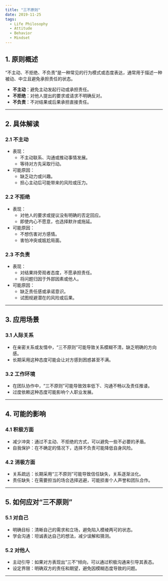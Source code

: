 ```yaml
---
title: "三不原则"
date: 2019-11-25
tags:
  - Life Philosophy
  - Attitude
  - Behavior
  - Mindset
---
```


## **1. 原则概述**

“不主动、不拒绝、不负责”是一种常见的行为模式或态度表达，通常用于描述一种被动、中立且避免承担责任的状态。

- **不主动**：避免主动发起行动或承担责任。
- **不拒绝**：对他人提出的要求或请求不明确反对。
- **不负责**：不对结果或后果承担直接责任。

---

## **2. 具体解读**

### **2.1 不主动**

- 表现：  
  - 不主动联系、沟通或推动事情发展。
  - 等待对方先采取行动。
- 可能原因：  
  - 缺乏动力或兴趣。
  - 担心主动后可能带来的风险或压力。

### **2.2 不拒绝**

- 表现：  
  - 对他人的要求或提议没有明确的否定回应。
  - 即使内心不愿意，也选择默许或拖延。
- 可能原因：  
  - 不想伤害对方感情。
  - 害怕冲突或尴尬局面。

### **2.3 不负责**

- 表现：  
  - 对结果持旁观者态度，不愿承担责任。
  - 将问题归因于外部因素或他人。
- 可能原因：  
  - 缺乏责任感或承诺意识。
  - 试图规避潜在的风险或后果。

---

## **3. 应用场景**

### **3.1 人际关系**

- 在亲密关系或友情中，“三不原则”可能导致关系模糊不清，缺乏明确的方向感。
- 长期采用这种态度可能会让对方感到困惑甚至不满。

### **3.2 工作环境**

- 在团队协作中，“三不原则”可能导致效率低下、沟通不畅以及责任推诿。
- 过度依赖这种态度可能影响个人职业发展。

---

## **4. 可能的影响**

### **4.1 积极方面**

- 减少冲突：通过不主动、不拒绝的方式，可以避免一些不必要的矛盾。
- 自我保护：在不确定的情况下，选择不负责可能降低自身风险。

### **4.2 消极方面**

- 关系疏远：长期采用“三不原则”可能导致信任缺失，关系逐渐淡化。
- 责任缺失：在需要担当的场合选择逃避，可能损害个人声誉和团队合作。

---

## **5. 如何应对“三不原则”**

### **5.1 对自己**

- 明确目标：清晰自己的需求和立场，避免陷入模棱两可的状态。
- 学会沟通：坦诚表达自己的想法，减少误解和猜测。

### **5.2 对他人**

- 主动引导：如果对方表现出“三不”倾向，可以通过积极沟通来引导其表态。
- 设定界限：明确双方的责任和期望，避免因模糊态度导致的问题。

---
